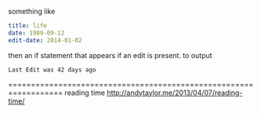something like
```yml
title: life
date: 1989-09-12
edit-date: 2014-01-02
```
then an if statement that appears if an edit is present. to output
	
```
Last Edit was 42 days ago
```
==================================================================
reading time
http://andytaylor.me/2013/04/07/reading-time/
